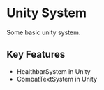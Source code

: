 # Unity System

Some basic unity system.

## Key Features

- HealthbarSystem in Unity
- CombatTextSystem in Unity



 
